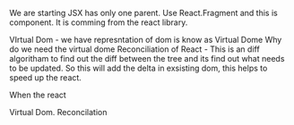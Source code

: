 We are starting
JSX has only one parent.
Use React.Fragment and this is component. It is comming from the react library.

VIrtual Dom - we have represntation of dom is know as Virtual Dome
Why do we need the virtual dome 
Reconciliation of React - This is an diff algoritham to find out the diff between the tree and its find out what needs to be updated. So this will add the delta in exsisting dom, this helps to speed up the react. 

When the react 


Virtual Dom. 
Reconcilation